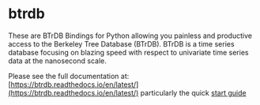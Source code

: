# btrdb

These are BTrDB Bindings for Python allowing you painless and productive access to the Berkeley Tree Database (BTrDB).  BTrDB is a time series database focusing on blazing speed with respect to univariate time series data at the nanosecond scale.

Please see the full documentation at: [https://btrdb.readthedocs.io/en/latest/](https://btrdb.readthedocs.io/en/latest/) particularly the quick [start guide](https://btrdb.readthedocs.io/en/latest/quick-start.html)
